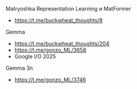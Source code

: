 
Matryoshka Representation Learning и MatFormer
- https://t.me/buckwheat_thoughts/8

Gemma
- https://t.me/buckwheat_thoughts/204
- https://t.me/gonzo_ML/3658
- Google I/O 2025

Gemma 3n
- https://t.me/gonzo_ML/3746